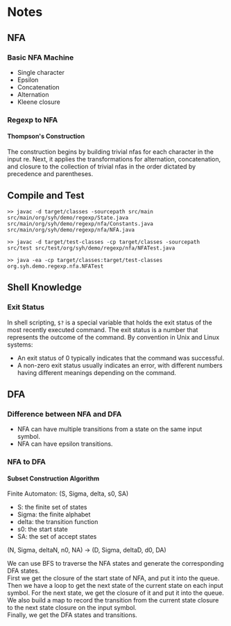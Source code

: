 # Notes
## NFA
### Basic NFA Machine
- Single character
- Epsilon
- Concatenation
- Alternation
- Kleene closure

### Regexp to NFA
#### Thompson's Construction
The construction begins by building trivial nfas for each character in the input re. Next, it applies the transformations for alternation, concatenation, and closure to the collection of trivial nfas in the order dictated by precedence and parentheses.

## Compile and Test
```
>> javac -d target/classes -sourcepath src/main src/main/org/syh/demo/regexp/State.java src/main/org/syh/demo/regexp/nfa/Constants.java src/main/org/syh/demo/regexp/nfa/NFA.java

>> javac -d target/test-classes -cp target/classes -sourcepath src/test src/test/org/syh/demo/regexp/nfa/NFATest.java

>> java -ea -cp target/classes:target/test-classes org.syh.demo.regexp.nfa.NFATest
```

## Shell Knowledge
### Exit Status
In shell scripting, `$?` is a special variable that holds the exit status of the most recently executed command. The exit status is a number that represents the outcome of the command. By convention in Unix and Linux systems:

- An exit status of 0 typically indicates that the command was successful.
- A non-zero exit status usually indicates an error, with different numbers having different meanings depending on the command.

## DFA
### Difference between NFA and DFA
- NFA can have multiple transitions from a state on the same input symbol.
- NFA can have epsilon transitions.

### NFA to DFA
#### Subset Construction Algorithm
Finite Automaton: (S, Sigma, delta, s0, SA)
- S: the finite set of states
- Sigma: the finite alphabet
- delta: the transition function
- s0: the start state
- SA: the set of accept states

(N, Sigma, deltaN, n0, NA) -> (D, Sigma, deltaD, d0, DA)

We can use BFS to traverse the NFA states and generate the corresponding DFA states.  
First we get the closure of the start state of NFA, and put it into the queue.  
Then we have a loop to get the next state of the current state on each input symbol. For the next state, we get the closure of it and put it into the queue. We also build a map to record the transition from the current state closure to the next state closure on the input symbol.  
Finally, we get the DFA states and transitions.
